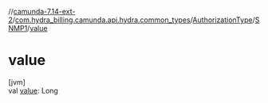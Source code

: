 //[camunda-7.14-ext-2](../../../../index.md)/[com.hydra_billing.camunda.api.hydra.common_types](../../index.md)/[AuthorizationType](../index.md)/[SNMP1](index.md)/[value](value.md)

# value

[jvm]\
val [value](value.md): Long
